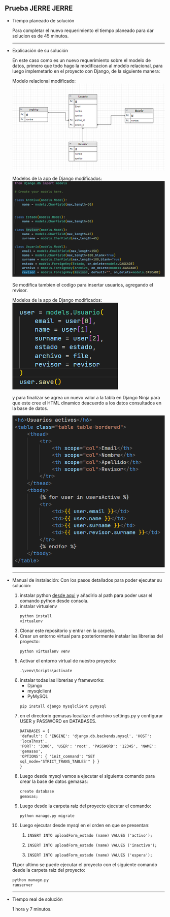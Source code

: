 ## Prueba JERRE JERRE

- Tiempo planeado de solución


  Para completar el nuevo requerimiento el tiempo planeado para dar solucion es de 45 minutos.

  * * *
- Explicación de su solución
  
  En este caso como es un nuevo requerimiento sobre el modelo de datos, primero que todo hago la modificacion al modelo relacional, para luego implemetarlo en el proyecto con Django, de la siguiente manera:


  Modelo relacional modificado:
  ![Descripción de la imagen](/media/relationalmodel.png)


  Modelos de la app de Django modificados:
  ![Descripción de la imagen](/media/modelDjango.png)

  Se modifica tambien el codigo para insertar usuarios, agregando el revisor.

  Modelos de la app de Django modificados:
  ![Descripción de la imagen](/media/add_user_model.png)
  
  y para finalizar se agrea un nuevo valor a la tabla en Django Ninja para que este cree el HTML dinamico deacuerdo a los datos consultados en la base de datos.

  ![Descripción de la imagen](/media/Django_Ninja_UA.png)
  
  * * *
- Manual de instalación: Con los pasos detallados para poder ejecutar su solución:

    1. instalar python [desde aqui](https://www.python.org/) y añadirlo al path para poder usar el comando python desde consola.
    2. instalar virtualenv <pre><code>python install virtualenv</code></pre>
    3. Clonar este repositorio y entrar en la carpeta.
    4. Crear un entorno virtual para posteriormente instalar las librerias del proyecto:<pre><code>python virtualenv venv</code></pre>
    5. Activar el entorno virtual de nuestro proyecto:<pre><code>.\venv\Scripts\activate</code></pre>
    6. instalar todas las librerias y frameworks:
        - Django
        - mysqlclient
        - PyMySQL
        <pre><code>pip install django mysqlclient pymysql</code></pre> 
    7. en el directorio gemasas localizar el archivo settings.py y configurar USER y PASSWORD en DATABASES.<pre><code>DATABASES = {
    'default': {
        'ENGINE': 'django.db.backends.mysql',
        'HOST': 'localhost',
        'PORT': '3306',
        'USER': 'root',
        'PASSWORD': '12345',
        'NAME': 'gemasas',
        'OPTIONS': {
            'init_command': "SET sql_mode='STRICT_TRANS_TABLES'"
        }
    }
}</code></pre>
    1. Luego desde mysql vamos a ejecutar el siguiente comando para crear la base de datos gemasas: <pre><code>create database gemasas;</code></pre>
    2. Luego desde la carpeta raiz del proyecto ejecutar el comando: <pre><code>python manage.py migrate</code></pre>
    3.  Luego ejecutar desde mysql en el orden en que se presentan:
        1.  <pre><code>INSERT INTO uploadForm_estado (name) VALUES ('activo'); </code></pre>
        2.  <pre><code>INSERT INTO uploadForm_estado (name) VALUES ('inactivo');</code></pre>
        3.  <pre><code>INSERT INTO uploadForm_estado (name) VALUES ('espera');</code></pre>
    11.por ultimo se puede ejecutar el proyecto con el siguiente comando desde la carpeta raiz del proyecto:<pre><code>python manage.py runserver</code></pre>



  * * *
- Tiempo real de solución


    1 hora y 7 minutos.